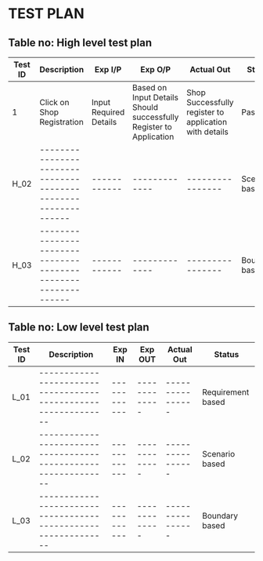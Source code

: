 # TEST PLAN

## Table no: High level test plan

| **Test ID** | **Description**                                              | **Exp I/P** | **Exp O/P** | **Actual Out** |**Status**  |
|-------------|--------------------------------------------------------------|------------|-------------|----------------|------------------|
|  1       | Click on Shop Registration |  Input Required Details | Based on Input Details Should successfully Register to Application|Shop Successfully register to application with details |Pass |
|  H_02       |--------------------------------------------------------------|  ------------|-------------|----------------|Scenario based    |
|  H_03       |--------------------------------------------------------------|  ------------|-------------|----------------|Boundary based    |

## Table no: Low level test plan

| **Test ID** | **Description**                                              | **Exp IN** | **Exp OUT** | **Actual Out** |**Status**  |
|-------------|--------------------------------------------------------------|------------|-------------|----------------|------------------|
|  L_01       |--------------------------------------------------------------|  ------------|-------------|----------------|Requirement based |
|  L_02       |--------------------------------------------------------------|  ------------|-------------|----------------|Scenario based    |
|  L_03       |--------------------------------------------------------------|  ------------|-------------|----------------|Boundary based    |

